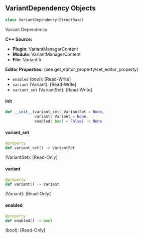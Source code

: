 ## VariantDependency Objects

```python
class VariantDependency(StructBase)
```

Variant Dependency

**C++ Source:**

- **Plugin**: VariantManagerContent
- **Module**: VariantManagerContent
- **File**: Variant.h

**Editor Properties:** (see get_editor_property/set_editor_property)

- ``enabled`` (bool):  [Read-Write]
- ``variant`` (Variant):  [Read-Write]
- ``variant_set`` (VariantSet):  [Read-Write]

<a id="unreal.VariantDependency.__init__"></a>

#### __init__

```python
def __init__(variant_set: VariantSet = None,
             variant: Variant = None,
             enabled: bool = False) -> None
```

<a id="unreal.VariantDependency.variant_set"></a>

#### variant_set

```python
@property
def variant_set() -> VariantSet
```

(VariantSet):  [Read-Only]

<a id="unreal.VariantDependency.variant"></a>

#### variant

```python
@property
def variant() -> Variant
```

(Variant):  [Read-Only]

<a id="unreal.VariantDependency.enabled"></a>

#### enabled

```python
@property
def enabled() -> bool
```

(bool):  [Read-Only]

<a id="unreal.DatasmithAssetImportOptions"></a>